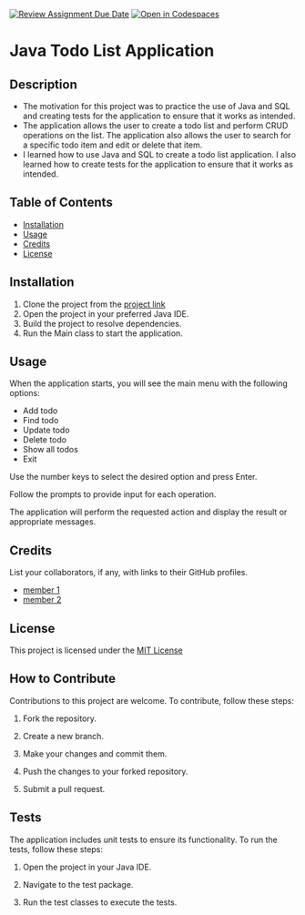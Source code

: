 [![Review Assignment Due Date](https://classroom.github.com/assets/deadline-readme-button-24ddc0f5d75046c5622901739e7c5dd533143b0c8e959d652212380cedb1ea36.svg)](https://classroom.github.com/a/MYVtI0hB)
[![Open in Codespaces](https://classroom.github.com/assets/launch-codespace-7f7980b617ed060a017424585567c406b6ee15c891e84e1186181d67ecf80aa0.svg)](https://classroom.github.com/open-in-codespaces?assignment_repo_id=11359645)
# Java Todo List Application

## Description

- The motivation for this project was to practice the use of Java and SQL and creating tests for the application to ensure that it works as intended.
- The application allows the user to create a todo list and perform CRUD operations on the list. The application also allows the user to search for a specific todo item and edit or delete that item.
- I learned how to use Java and SQL to create a todo list application. I also learned how to create tests for the application to ensure that it works as intended.

## Table of Contents

- [Installation](#installation)
- [Usage](#usage)
- [Credits](#credits)
- [License](#license)

## Installation

1. Clone the project from the [project link](https://github.com/Campus-Molndal-JIN23/todolist-EllenHalv.git)
2. Open the project in your preferred Java IDE.
3. Build the project to resolve dependencies.
4. Run the Main class to start the application.

## Usage

When the application starts, you will see the main menu with the following options:

+ Add todo
+ Find todo
+ Update todo
+ Delete todo
+ Show all todos
+ Exit

Use the number keys to select the desired option and press Enter.

Follow the prompts to provide input for each operation.

The application will perform the requested action and display the result or appropriate messages.

## Credits

List your collaborators, if any, with links to their GitHub profiles.
* [member 1](https://github.com/person1)
* [member 2](https://github.com/person1)

## License

This project is licensed under the [MIT License](https://opensource.org/license/mit/)

## How to Contribute

Contributions to this project are welcome. To contribute, follow these steps:

1. Fork the repository.

2. Create a new branch.

3. Make your changes and commit them.

4. Push the changes to your forked repository.

5. Submit a pull request.
## Tests

The application includes unit tests to ensure its functionality. To run the tests, follow these steps:
1. Open the project in your Java IDE.

2. Navigate to the test package.

3. Run the test classes to execute the tests.

